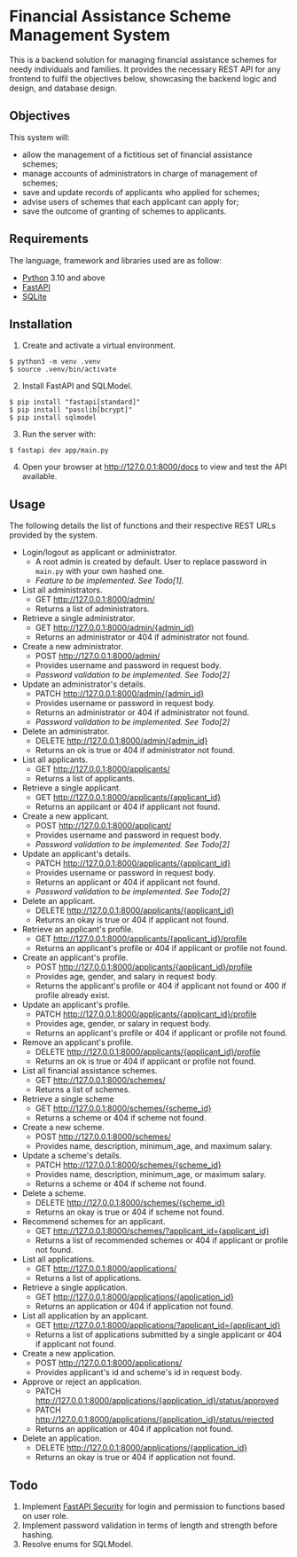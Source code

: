 # Financial Assistance Scheme Management System

This is a backend solution for managing financial assistance schemes for needy individuals and families. It provides the necessary REST API for any frontend to fulfil the objectives below, showcasing the backend logic and design, and database design.

## Objectives

This system will:

- allow the management of a fictitious set of financial assistance schemes;
- manage accounts of administrators in charge of management of schemes;
- save and update records of applicants who applied for schemes;
- advise users of schemes that each applicant can apply for;
- save the outcome of granting of schemes to applicants.

## Requirements

The language, framework and libraries used are as follow:

- [Python](https://www.python.org/) 3.10 and above
- [FastAPI](https://fastapi.tiangolo.com/)
- [SQLite](https://www.sqlite.org/)

## Installation

1. Create and activate a virtual environment.
```
$ python3 -m venv .venv
$ source .venv/bin/activate
```
2. Install FastAPI and SQLModel.
```
$ pip install "fastapi[standard]"
$ pip install "passlib[bcrypt]"
$ pip install sqlmodel
```

3. Run the server with:
```
$ fastapi dev app/main.py
```

4. Open your browser at http://127.0.0.1:8000/docs to view and test the API available.

## Usage

The following details the list of functions and their respective REST URLs provided by the system.

- Login/logout as applicant or administrator.
    - A root admin is created by default. User to replace password in `main.py` with your own hashed one.
    - *Feature to be implemented. See Todo[1].*
- List all administrators.
    - GET http://127.0.0.1:8000/admin/
    - Returns a list of administrators.
- Retrieve a single administrator.
    - GET http://127.0.0.1:8000/admin/{admin_id}
    - Returns an administrator or 404 if administrator not found.
- Create a new administrator.
    - POST http://127.0.0.1:8000/admin/
    - Provides username and password in request body.
    - *Password validation to be implemented. See Todo[2]*
- Update an administrator's details.
    - PATCH http://127.0.0.1:8000/admin/{admin_id}
    - Provides username or password in request body.
    - Returns an administrator or 404 if administrator not found.
    - *Password validation to be implemented. See Todo[2]*
- Delete an administrator.
    - DELETE http://127.0.0.1:8000/admin/{admin_id}
    - Returns an ok is true or 404 if administrator not found.
- List all applicants.
    - GET http://127.0.0.1:8000/applicants/
    - Returns a list of applicants.
- Retrieve a single applicant.
    - GET http://127.0.0.1:8000/applicants/{applicant_id}
    - Returns an applicant or 404 if applicant not found.
- Create a new applicant.
    - POST http://127.0.0.1:8000/applicant/
    - Provides username and password in request body.
    - *Password validation to be implemented. See Todo[2]*
- Update an applicant's details.
    - PATCH http://127.0.0.1:8000/applicants/{applicant_id}
    - Provides username or password in request body.
    - Returns an applicant or 404 if applicant not found.
    - *Password validation to be implemented. See Todo[2]*
- Delete an applicant.
    - DELETE http://127.0.0.1:8000/applicants/{applicant_id}
    - Returns an okay is true or 404 if applicant not found.
- Retrieve an applicant's profile.
    - GET http://127.0.0.1:8000/applicants/{applicant_id}/profile
    - Returns an applicant's profile or 404 if applicant or profile not found.
- Create an applicant's profile.
    - POST http://127.0.0.1:8000/applicants/{applicant_id}/profile
    - Provides age, gender, and salary in request body.
    - Returns the applicant's profile or 404 if applicant not found or 400 if profile already exist.
- Update an applicant's profile.
    - PATCH http://127.0.0.1:8000/applicants/{applicant_id}/profile
    - Provides age, gender, or salary in request body.
    - Returns an applicant's profile or 404 if applicant or profile not found.
- Remove an applicant's profile.
    - DELETE http://127.0.0.1:8000/applicants/{applicant_id}/profile
    - Returns an ok is true or 404 if applicant or profile not found.
- List all financial assistance schemes.
    - GET http://127.0.0.1:8000/schemes/
    - Returns a list of schemes.
- Retrieve a single scheme
    - GET http://127.0.0.1:8000/schemes/{scheme_id}
    - Returns a scheme or 404 if scheme not found.
- Create a new scheme.
    - POST http://127.0.0.1:8000/schemes/
    - Provides name, description, minimum_age, and maximum salary. 
- Update a scheme's details.
    - PATCH http://127.0.0.1:8000/schemes/{scheme_id}
    - Provides name, description, minimum_age, or maximum salary. 
    - Returns a scheme or 404 if scheme not found.
- Delete a scheme.
    - DELETE http://127.0.0.1:8000/schemes/{scheme_id}
    - Returns an okay is true or 404 if scheme not found.
- Recommend schemes for an applicant.
    - GET http://127.0.0.1:8000/schemes/?applicant_id={applicant_id}
    - Returns a list of recommended schemes or 404 if applicant or profile not found.
- List all applications.
    - GET http://127.0.0.1:8000/applications/
    - Returns a list of applications.
- Retrieve a single application.
    - GET http://127.0.0.1:8000/applications/{application_id}
    - Returns an application or 404 if application not found.
- List all application by an applicant.
    - GET http://127.0.0.1:8000/applications/?applicant_id={applicant_id}
    - Returns a list of applications submitted by a single applicant or 404 if applicant not found.
- Create a new application.
    - POST http://127.0.0.1:8000/applications/
    - Provides applicant's id and scheme's id in request body.
- Approve or reject an application.
    - PATCH http://127.0.0.1:8000/applications/{application_id}/status/approved
    - PATCH http://127.0.0.1:8000/applications/{application_id}/status/rejected
    - Returns an application or 404 if application not found.
- Delete an application.
    - DELETE http://127.0.0.1:8000/applications/{application_id}
    - Returns an okay is true or 404 if application not found.

## Todo

1. Implement [FastAPI Security](https://fastapi.tiangolo.com/tutorial/security/) for login and permission to functions based on user role.
2. Implement password validation in terms of length and strength before hashing.
3. Resolve enums for SQLModel.
